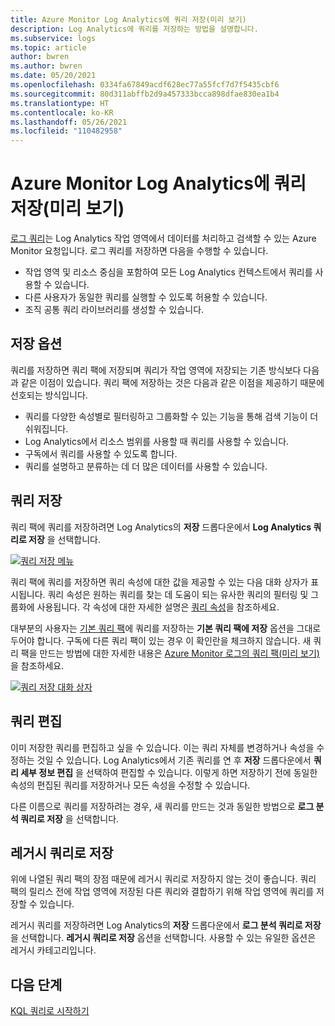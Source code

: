 ```yaml
---
title: Azure Monitor Log Analytics에 쿼리 저장(미리 보기)
description: Log Analytics에 쿼리를 저장하는 방법을 설명합니다.
ms.subservice: logs
ms.topic: article
author: bwren
ms.author: bwren
ms.date: 05/20/2021
ms.openlocfilehash: 0334fa67849acdf628ec77a55fcf7d7f5435cbf6
ms.sourcegitcommit: 80d311abffb2d9a457333bcca898dfae830ea1b4
ms.translationtype: HT
ms.contentlocale: ko-KR
ms.lasthandoff: 05/26/2021
ms.locfileid: "110482958"
---
```

# <a name="save-a-query-in-azure-monitor-log-analytics-preview"></a>Azure Monitor Log Analytics에 쿼리 저장(미리 보기)
[로그 쿼리](log-query-overview.md)는 Log Analytics 작업 영역에서 데이터를 처리하고 검색할 수 있는 Azure Monitor 요청입니다. 로그 쿼리를 저장하면 다음을 수행할 수 있습니다.

- 작업 영역 및 리소스 중심을 포함하여 모든 Log Analytics 컨텍스트에서 쿼리를 사용할 수 있습니다.
- 다른 사용자가 동일한 쿼리를 실행할 수 있도록 허용할 수 있습니다.
- 조직 공통 쿼리 라이브러리를 생성할 수 있습니다.

## <a name="save-options"></a>저장 옵션
쿼리를 저장하면 쿼리 팩에 저장되며 쿼리가 작업 영역에 저장되는 기존 방식보다 다음과 같은 이점이 있습니다. 쿼리 팩에 저장하는 것은 다음과 같은 이점을 제공하기 때문에 선호되는 방식입니다.

- 쿼리를 다양한 속성별로 필터링하고 그룹화할 수 있는 기능을 통해 검색 기능이 더 쉬워집니다.
- Log Analytics에서 리소스 범위를 사용할 때 쿼리를 사용할 수 있습니다.
- 구독에서 쿼리를 사용할 수 있도록 합니다.
- 쿼리를 설명하고 분류하는 데 더 많은 데이터를 사용할 수 있습니다.


## <a name="save-a-query"></a>쿼리 저장
쿼리 팩에 쿼리를 저장하려면 Log Analytics의 **저장** 드롭다운에서 **Log Analytics 쿼리로 저장** 을 선택합니다.

[![쿼리 저장 메뉴](media/save-query/save-query.png)](media/save-query/save-query.png#lightbox)

쿼리 팩에 쿼리를 저장하면 쿼리 속성에 대한 값을 제공할 수 있는 다음 대화 상자가 표시됩니다. 쿼리 속성은 원하는 쿼리를 찾는 데 도움이 되는 유사한 쿼리의 필터링 및 그룹화에 사용됩니다. 각 속성에 대한 자세한 설명은 [쿼리 속성](queries.md#query-properties)을 참조하세요.

대부분의 사용자는 [기본 쿼리 팩](query-packs.md#default-query-pack)에 쿼리를 저장하는 **기본 쿼리 팩에 저장** 옵션을 그대로 두어야 합니다. 구독에 다른 쿼리 팩이 있는 경우 이 확인란을 체크하지 않습니다. 새 쿼리 팩을 만드는 방법에 대한 자세한 내용은 [Azure Monitor 로그의 쿼리 팩(미리 보기)](query-packs.md)을 참조하세요.

[![쿼리 저장 대화 상자](media/save-query/save-query-dialog.png)](media/save-query/save-query-dialog.png#lightbox)

## <a name="edit-a-query"></a>쿼리 편집
이미 저장한 쿼리를 편집하고 싶을 수 있습니다. 이는 쿼리 자체를 변경하거나 속성을 수정하는 것일 수 있습니다. Log Analytics에서 기존 쿼리를 연 후 **저장** 드롭다운에서 **쿼리 세부 정보 편집** 을 선택하여 편집할 수 있습니다. 이렇게 하면 저장하기 전에 동일한 속성의 편집된 쿼리를 저장하거나 모든 속성을 수정할 수 있습니다.

다른 이름으로 쿼리를 저장하려는 경우, 새 쿼리를 만드는 것과 동일한 방법으로 **로그 분석 쿼리로 저장** 을 선택합니다. 


## <a name="save-as-a-legacy-query"></a>레거시 쿼리로 저장
위에 나열된 쿼리 팩의 장점 때문에 레거시 쿼리로 저장하지 않는 것이 좋습니다. 쿼리 팩의 릴리스 전에 작업 영역에 저장된 다른 쿼리와 결합하기 위해 작업 영역에 쿼리를 저장할 수 있습니다. 

레거시 쿼리를 저장하려면 Log Analytics의 **저장** 드롭다운에서 **로그 분석 쿼리로 저장** 을 선택합니다. **레거시 쿼리로 저장** 옵션을 선택합니다. 사용할 수 있는 유일한 옵션은 레거시 카테고리입니다.


## <a name="next-steps"></a>다음 단계

[KQL 쿼리로 시작하기](get-started-queries.md)
